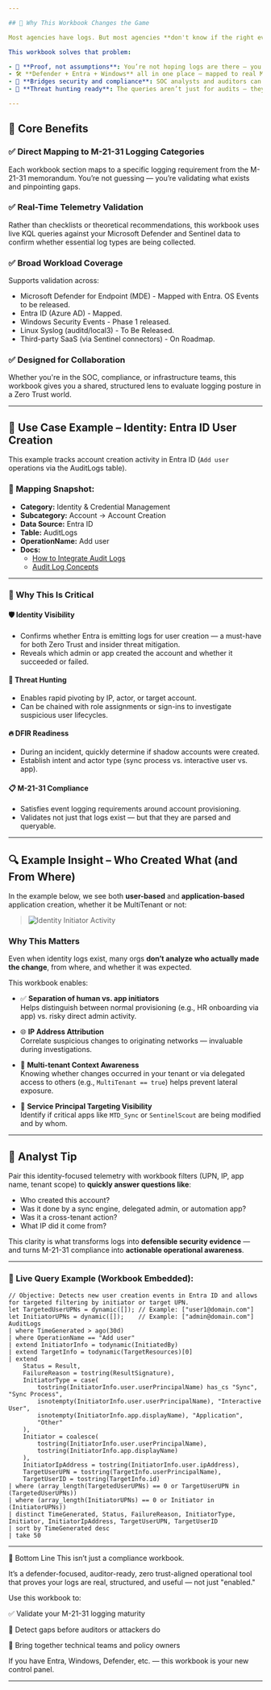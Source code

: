 ```yaml
---

## 🚀 Why This Workbook Changes the Game

Most agencies have logs. But most agencies **don't know if the right events are being collected, parsed, and usable** for detection, response, or compliance.

This workbook solves that problem:

- 🔎 **Proof, not assumptions**: You’re not hoping logs are there — you’re validating it with live queries.  
- 🛠️ **Defender + Entra + Windows** all in one place — mapped to real M-21-31 categories.  
- 🤝 **Bridges security and compliance**: SOC analysts and auditors can align on evidence-backed coverage, not just policy intent.  
- 🎯 **Threat hunting ready**: The queries aren’t just for audits — they can detect, investigate, and enrich real-world attacks.

---
```


## 📌 Core Benefits

### ✅ Direct Mapping to M-21-31 Logging Categories
Each workbook section maps to a specific logging requirement from the M-21-31 memorandum. You’re not guessing — you’re validating what exists and pinpointing gaps.

### ✅ Real-Time Telemetry Validation
Rather than checklists or theoretical recommendations, this workbook uses live KQL queries against your Microsoft Defender and Sentinel data to confirm whether essential log types are being collected.

### ✅ Broad Workload Coverage
Supports validation across:
- Microsoft Defender for Endpoint (MDE) - Mapped with Entra. OS Events to be released.
- Entra ID (Azure AD) - Mapped.  
- Windows Security Events - Phase 1 released.  
- Linux Syslog (auditd/local3) - To Be Released.  
- Third-party SaaS (via Sentinel connectors) - On Roadmap.  

### ✅ Designed for Collaboration
Whether you're in the SOC, compliance, or infrastructure teams, this workbook gives you a shared, structured lens to evaluate logging posture in a Zero Trust world.

---

## 🎯 Use Case Example – Identity: Entra ID User Creation

This example tracks account creation activity in Entra ID (`Add user` operations via the AuditLogs table).

### 📂 Mapping Snapshot:
- **Category:** Identity & Credential Management  
- **Subcategory:** Account → Account Creation  
- **Data Source:** Entra ID  
- **Table:** AuditLogs  
- **OperationName:** Add user  
- **Docs:**  
  - [How to Integrate Audit Logs](https://learn.microsoft.com/en-us/entra/identity/monitoring-health/howto-integrate-activity-logs-with-azure-monitor-logs)  
  - [Audit Log Concepts](https://learn.microsoft.com/en-us/entra/identity/monitoring-health/concept-audit-logs)

---

### 🔐 Why This Is Critical

#### 🛡 Identity Visibility
- Confirms whether Entra is emitting logs for user creation — a must-have for both Zero Trust and insider threat mitigation.  
- Reveals which admin or app created the account and whether it succeeded or failed.

#### 🔎 Threat Hunting
- Enables rapid pivoting by IP, actor, or target account.  
- Can be chained with role assignments or sign-ins to investigate suspicious user lifecycles.

#### 🔥 DFIR Readiness
- During an incident, quickly determine if shadow accounts were created.  
- Establish intent and actor type (sync process vs. interactive user vs. app).

#### 📋 M-21-31 Compliance
- Satisfies event logging requirements around account provisioning.  
- Validates not just that logs exist — but that they are parsed and queryable.

---

## 🔍 Example Insight – Who Created What (and From Where)

In the example below, we see both **user-based** and **application-based** application creation, whether it be MultiTenant or not:

> ![Identity Initiator Activity](https://github.com/Cyberlorians/uploadedimages/blob/main/linkedinpost.png)

### Why This Matters

Even when identity logs exist, many orgs **don’t analyze who actually made the change**, from where, and whether it was expected.

This workbook enables:

- ✅ **Separation of human vs. app initiators**  
  Helps distinguish between normal provisioning (e.g., HR onboarding via app) vs. risky direct admin activity.

- 🌐 **IP Address Attribution**  
  Correlate suspicious changes to originating networks — invaluable during investigations.

- 🧾 **Multi-tenant Context Awareness**  
  Knowing whether changes occurred in your tenant or via delegated access to others (e.g., `MultiTenant == true`) helps prevent lateral exposure.

- 🔐 **Service Principal Targeting Visibility**  
  Identify if critical apps like `MTD_Sync` or `SentinelScout` are being modified and by whom.

---

## 🧠 Analyst Tip

Pair this identity-focused telemetry with workbook filters (UPN, IP, app name, tenant scope) to **quickly answer questions like**:

- Who created this account?  
- Was it done by a sync engine, delegated admin, or automation app?  
- Was it a cross-tenant action?  
- What IP did it come from?

This clarity is what transforms logs into **defensible security evidence** — and turns M-21-31 compliance into **actionable operational awareness**.

---

### 🧠 Live Query Example (Workbook Embedded):

```kql
// Objective: Detects new user creation events in Entra ID and allows for targeted filtering by initiator or target UPN.
let TargetedUserUPNs = dynamic([]); // Example: ["user1@domain.com"]
let InitiatorUPNs = dynamic([]);    // Example: ["admin@domain.com"]
AuditLogs
| where TimeGenerated > ago(30d)
| where OperationName == "Add user"
| extend InitiatorInfo = todynamic(InitiatedBy)
| extend TargetInfo = todynamic(TargetResources)[0]
| extend
    Status = Result,
    FailureReason = tostring(ResultSignature),
    InitiatorType = case(
        tostring(InitiatorInfo.user.userPrincipalName) has_cs "Sync", "Sync Process",
        isnotempty(InitiatorInfo.user.userPrincipalName), "Interactive User",
        isnotempty(InitiatorInfo.app.displayName), "Application",
        "Other"
    ),
    Initiator = coalesce(
        tostring(InitiatorInfo.user.userPrincipalName),
        tostring(InitiatorInfo.app.displayName)
    ),
    InitiatorIpAddress = tostring(InitiatorInfo.user.ipAddress),
    TargetUserUPN = tostring(TargetInfo.userPrincipalName),
    TargetUserID = tostring(TargetInfo.id)
| where (array_length(TargetedUserUPNs) == 0 or TargetUserUPN in (TargetedUserUPNs))
| where (array_length(InitiatorUPNs) == 0 or Initiator in (InitiatorUPNs))
| distinct TimeGenerated, Status, FailureReason, InitiatorType, Initiator, InitiatorIpAddress, TargetUserUPN, TargetUserID
| sort by TimeGenerated desc
| take 50
```
---

🧠 Bottom Line
This isn’t just a compliance workbook.

It’s a defender-focused, auditor-ready, zero trust-aligned operational tool that proves your logs are real, structured, and useful — not just "enabled."

Use this workbook to:

✅ Validate your M-21-31 logging maturity

🚫 Detect gaps before auditors or attackers do

🤝 Bring together technical teams and policy owners

If you have Entra, Windows, Defender, etc. — this workbook is your new control panel.

---
